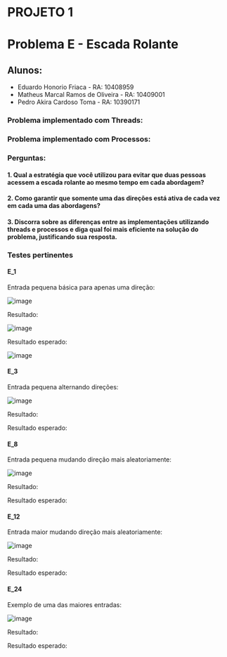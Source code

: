 # PROJETO 1
# Problema E - Escada Rolante

## Alunos:
* Eduardo Honorio Friaca - RA: 10408959
* Matheus Marcal Ramos de Oliveira - RA: 10409001
* Pedro Akira Cardoso Toma - RA: 10390171

### Problema implementado com Threads: 

### Problema implementado com Processos: 

### Perguntas: 

#### 1. Qual a estratégia que você utilizou para evitar que duas pessoas acessem a escada rolante ao mesmo tempo em cada abordagem?

#### 2. Como garantir que somente uma das direções está ativa de cada vez em cada uma das abordagens?

#### 3. Discorra sobre as diferenças entre as implementações utilizando threads e processos e diga qual foi mais eficiente na solução do problema, justificando sua resposta.

### Testes pertinentes

#### E_1 
Entrada pequena básica para apenas uma direção: 

![image](https://github.com/macaaalm/sistemasOperacionais/assets/113950201/a252fd6d-ce8f-4b3f-b226-2455131e1a60)

Resultado:

![image](https://github.com/macaaalm/sistemasOperacionais/assets/113950201/b4662c7d-dfe4-4c19-838e-ff71c71f0067)

Resultado esperado:

![image](https://github.com/macaaalm/sistemasOperacionais/assets/113950201/f24d21e1-9d72-47f0-a122-bea607e7faac)


#### E_3 
Entrada pequena alternando direções: 

![image](https://github.com/macaaalm/sistemasOperacionais/assets/113950201/c813f6bd-341e-4704-9c3b-acd133546cd7)

Resultado:

Resultado esperado:

#### E_8 
Entrada pequena mudando direção mais aleatoriamente: 

![image](https://github.com/macaaalm/sistemasOperacionais/assets/113950201/1e7b738f-c101-4fe2-be3b-b83cef1bbbb0)

Resultado:

Resultado esperado:

#### E_12 
Entrada maior mudando direção mais aleatoriamente: 

![image](https://github.com/macaaalm/sistemasOperacionais/assets/113950201/78ee8995-308d-4aa2-9556-4ce893bf6e0a)

Resultado:

Resultado esperado:

#### E_24 
Exemplo de uma das maiores entradas: 

![image](https://github.com/macaaalm/sistemasOperacionais/assets/113950201/f17442bb-0292-4fd1-b8b3-442c66692739)

Resultado:

Resultado esperado:

